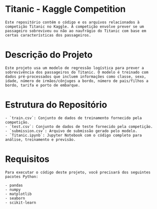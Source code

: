 # Titanic - Kaggle Competition

    Este repositório contém o código e os arquivos relacionados à competição Titanic no Kaggle. A competição envolve prever se um passageiro sobreviveu ou não ao naufrágio do Titanic com base em certas características dos passageiros.

# Descrição do Projeto

    Este projeto usa um modelo de regressão logística para prever a sobrevivência dos passageiros do Titanic. O modelo é treinado com dados pré-processados que incluem informações como classe, sexo, idade, número de irmãos/cônjuges a bordo, número de pais/filhos a bordo, tarifa e porto de embarque.

# Estrutura do Repositório

    - `train.csv`: Conjunto de dados de treinamento fornecido pela competição.
    - `test.csv`: Conjunto de dados de teste fornecido pela competição.
    - `submission.csv`: Arquivo de submissão gerado pelo modelo.
    - `Titanic.ipynb`: Jupyter Notebook com o código completo para análise, treinamento e previsão.

# Requisitos

    Para executar o código deste projeto, você precisará dos seguintes pacotes Python:

    - pandas
    - numpy
    - matplotlib
    - seaborn
    - scikit-learn
